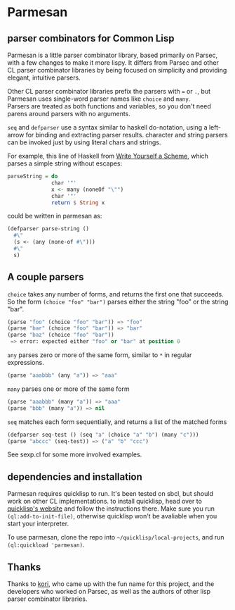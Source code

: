 # Parmesan
## parser combinators for Common Lisp

Parmesan is a little parser combinator library, based primarily on Parsec, with a few changes to make it more lispy.
It differs from Parsec and other CL parser combinator libraries by being focused on simplicity and providing elegant, intuitive parsers.

Other CL parser combinator libraries prefix the parsers with `=` or `.`, but Parmesan uses single-word parser names like `choice` and `many`.  
Parsers are treated as both functions and variables, so you don't need parens around parsers with no arguments.

`seq` and `defparser` use a syntax similar to haskell do-notation, using a left-arrow for binding and extracting parser results.
character and string parsers can be invoked just by using literal chars and strings.

For example, this line of Haskell from [Write Yourself a Scheme](https://en.wikibooks.org/wiki/Write_Yourself_a_Scheme_in_48_Hours), 
which parses a simple string without escapes:

```Haskell
parseString = do
              char '"'
              x <- many (noneOf "\"")
              char '"'
              return $ String x
```
                  
could be written in parmesan as:

```cl
(defparser parse-string ()
  #\" 
  (s <- (any (none-of #\"))) 
  #\"
  s)
```

## A couple parsers

`choice` takes any number of forms, and returns the first one that succeeds.
So the form `(choice "foo" "bar")` parses either the string "foo" or the string "bar".

```cl
(parse "foo" (choice "foo" "bar")) => "foo"
(parse "bar" (choice "foo" "bar")) => "bar"
(parse "baz" (choice "foo" "bar"))
 => error: expected either "foo" or "bar" at position 0
```

`any` parses zero or more of the same form, similar to `*` in regular expressions.

```cl
(parse "aaabbb" (any "a")) => "aaa"
```

`many` parses one or more of the same form

```cl
(parse "aaabbb" (many "a")) => "aaa"
(parse "bbb" (many "a")) => nil
```
    
`seq` matches each form sequentially, and returns a list of the matched forms

```cl  
(defparser seq-test () (seq "a" (choice "a" "b") (many "c")))
(parse "abccc" (seq-test)) => ("a" "b" "ccc")
```
 
See sexp.cl for some more involved examples.

## dependencies and installation

Parmesan requires quicklisp to run. It's been tested on sbcl, but should work on other CL implementations.
to install quicklisp, head over to [quicklisp's website](https://www.quicklisp.org/beta/) and follow the instructions there.
Make sure you run `(ql:add-to-init-file)`, otherwise quicklisp won't be avaliable when you start your interpreter.

To use parmesan, clone the repo into `~/quicklisp/local-projects`, and run `(ql:quickload 'parmesan)`.

## Thanks

Thanks to [kori](https://github.com/kori), who came up with the fun name for this project, and
the developers who worked on Parsec, as well as the authors of other lisp parser combinator libraries.